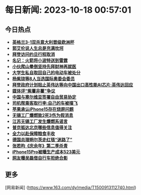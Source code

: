 
# 每日新闻: 2023-10-18 00:57:01
## 今日热点

- **[英格兰3-1双杀意大利晋级欧洲杯](https://www.163.com/search?keyword=%E8%8B%B1%E6%A0%BC%E5%85%B03-1%E5%8F%8C%E6%9D%80%E6%84%8F%E5%A4%A7%E5%88%A9%E6%99%8B%E7%BA%A7%E6%AC%A7%E6%B4%B2%E6%9D%AF)**
- **[郭艾伦说人生总是充满坎坷](https://www.163.com/search?keyword=%E9%83%AD%E8%89%BE%E4%BC%A6%E8%AF%B4%E4%BA%BA%E7%94%9F%E6%80%BB%E6%98%AF%E5%85%85%E6%BB%A1%E5%9D%8E%E5%9D%B7)**
- **[拜登访问约旦行程取消](https://www.163.com/search?keyword=%E6%8B%9C%E7%99%BB%E8%AE%BF%E9%97%AE%E7%BA%A6%E6%97%A6%E8%A1%8C%E7%A8%8B%E5%8F%96%E6%B6%88)**
- **[名记：火箭将小波特送到雷霆](https://www.163.com/search?keyword=%E5%90%8D%E8%AE%B0%EF%BC%9A%E7%81%AB%E7%AE%AD%E5%B0%86%E5%B0%8F%E6%B3%A2%E7%89%B9%E9%80%81%E5%88%B0%E9%9B%B7%E9%9C%86)**
- **[小伙爬山晕倒坚持先拜财神再就医](https://www.163.com/search?keyword=%E5%B0%8F%E4%BC%99%E7%88%AC%E5%B1%B1%E6%99%95%E5%80%92%E5%9D%9A%E6%8C%81%E5%85%88%E6%8B%9C%E8%B4%A2%E7%A5%9E%E5%86%8D%E5%B0%B1%E5%8C%BB)**
- **[大学生私自取回自己的电动车被处分](https://www.163.com/search?keyword=%E5%A4%A7%E5%AD%A6%E7%94%9F%E7%A7%81%E8%87%AA%E5%8F%96%E5%9B%9E%E8%87%AA%E5%B7%B1%E7%9A%84%E7%94%B5%E5%8A%A8%E8%BD%A6%E8%A2%AB%E5%A4%84%E5%88%86)**
- **[杨紫琼等8人当选国际奥委会委员](https://www.163.com/search?keyword=%E6%9D%A8%E7%B4%AB%E7%90%BC%E7%AD%898%E4%BA%BA%E5%BD%93%E9%80%89%E5%9B%BD%E9%99%85%E5%A5%A5%E5%A7%94%E4%BC%9A%E5%A7%94%E5%91%98)**
- **[拜登政府计划阻止英伟达等向中国出口高性能AI芯片:英伟达回应](https://www.163.com/search?keyword=%E6%8B%9C%E7%99%BB%E6%94%BF%E5%BA%9C%E8%AE%A1%E5%88%92%E9%98%BB%E6%AD%A2%E8%8B%B1%E4%BC%9F%E8%BE%BE%E7%AD%89%E5%90%91%E4%B8%AD%E5%9B%BD%E5%87%BA%E5%8F%A3%E9%AB%98%E6%80%A7%E8%83%BDAI%E8%8A%AF%E7%89%87+%E8%8B%B1%E4%BC%9F%E8%BE%BE%E5%9B%9E%E5%BA%94)**
- **[媒体评“紫薯非薯”争议](https://www.163.com/search?keyword=%E5%AA%92%E4%BD%93%E8%AF%84%E2%80%9C%E7%B4%AB%E8%96%AF%E9%9D%9E%E8%96%AF%E2%80%9D%E4%BA%89%E8%AE%AE)**
- **[中国与塞尔维亚签署自由贸易协定](https://www.163.com/search?keyword=%E4%B8%AD%E5%9B%BD%E4%B8%8E%E5%A1%9E%E5%B0%94%E7%BB%B4%E4%BA%9A%E7%AD%BE%E7%BD%B2%E8%87%AA%E7%94%B1%E8%B4%B8%E6%98%93%E5%8D%8F%E5%AE%9A)**
- **[司机帮乘客取行李:自己的车被撞飞](https://www.163.com/search?keyword=%E5%8F%B8%E6%9C%BA%E5%B8%AE%E4%B9%98%E5%AE%A2%E5%8F%96%E8%A1%8C%E6%9D%8E+%E8%87%AA%E5%B7%B1%E7%9A%84%E8%BD%A6%E8%A2%AB%E6%92%9E%E9%A3%9E)**
- **[苹果承认iPhone15存在烧屏问题](https://www.163.com/search?keyword=%E8%8B%B9%E6%9E%9C%E6%89%BF%E8%AE%A4iPhone15%E5%AD%98%E5%9C%A8%E7%83%A7%E5%B1%8F%E9%97%AE%E9%A2%98)**
- **[无锡工厂爆燃致2死3伤为假消息](https://www.163.com/search?keyword=%E6%97%A0%E9%94%A1%E5%B7%A5%E5%8E%82%E7%88%86%E7%87%83%E8%87%B42%E6%AD%BB3%E4%BC%A4%E4%B8%BA%E5%81%87%E6%B6%88%E6%81%AF)**
- **[江苏无锡工厂发生爆燃系谣言](https://www.163.com/search?keyword=%E6%B1%9F%E8%8B%8F%E6%97%A0%E9%94%A1%E5%B7%A5%E5%8E%82%E5%8F%91%E7%94%9F%E7%88%86%E7%87%83%E7%B3%BB%E8%B0%A3%E8%A8%80)**
- **[普京抵达北京哪些信息值得关注](https://www.163.com/search?keyword=%E6%99%AE%E4%BA%AC%E6%8A%B5%E8%BE%BE%E5%8C%97%E4%BA%AC%E5%93%AA%E4%BA%9B%E4%BF%A1%E6%81%AF%E5%80%BC%E5%BE%97%E5%85%B3%E6%B3%A8)**
- **[全力以赴保障粮食丰收](https://www.163.com/search?keyword=%E5%85%A8%E5%8A%9B%E4%BB%A5%E8%B5%B4%E4%BF%9D%E9%9A%9C%E7%B2%AE%E9%A3%9F%E4%B8%B0%E6%94%B6)**
- **[德国总理朔尔茨走红毯“迷路了”](https://www.163.com/search?keyword=%E5%BE%B7%E5%9B%BD%E6%80%BB%E7%90%86%E6%9C%94%E5%B0%94%E8%8C%A8%E8%B5%B0%E7%BA%A2%E6%AF%AF%E2%80%9C%E8%BF%B7%E8%B7%AF%E4%BA%86%E2%80%9D)**
- **[张若昀《庆余年》第二季杀青](https://www.163.com/search?keyword=%E5%BC%A0%E8%8B%A5%E6%98%80%E3%80%8A%E5%BA%86%E4%BD%99%E5%B9%B4%E3%80%8B%E7%AC%AC%E4%BA%8C%E5%AD%A3%E6%9D%80%E9%9D%92)**
- **[iPhone15Pro被曝生产成本523美元](https://www.163.com/search?keyword=iPhone15Pro%E8%A2%AB%E6%9B%9D%E7%94%9F%E4%BA%A7%E6%88%90%E6%9C%AC523%E7%BE%8E%E5%85%83)**
- **[网友曝吴磊借自行车拒绝合影](https://www.163.com/search?keyword=%E7%BD%91%E5%8F%8B%E6%9B%9D%E5%90%B4%E7%A3%8A%E5%80%9F%E8%87%AA%E8%A1%8C%E8%BD%A6%E6%8B%92%E7%BB%9D%E5%90%88%E5%BD%B1)**

## 更多
[网易新闻] (https://www.163.com/dy/media/T1500913112740.html)
